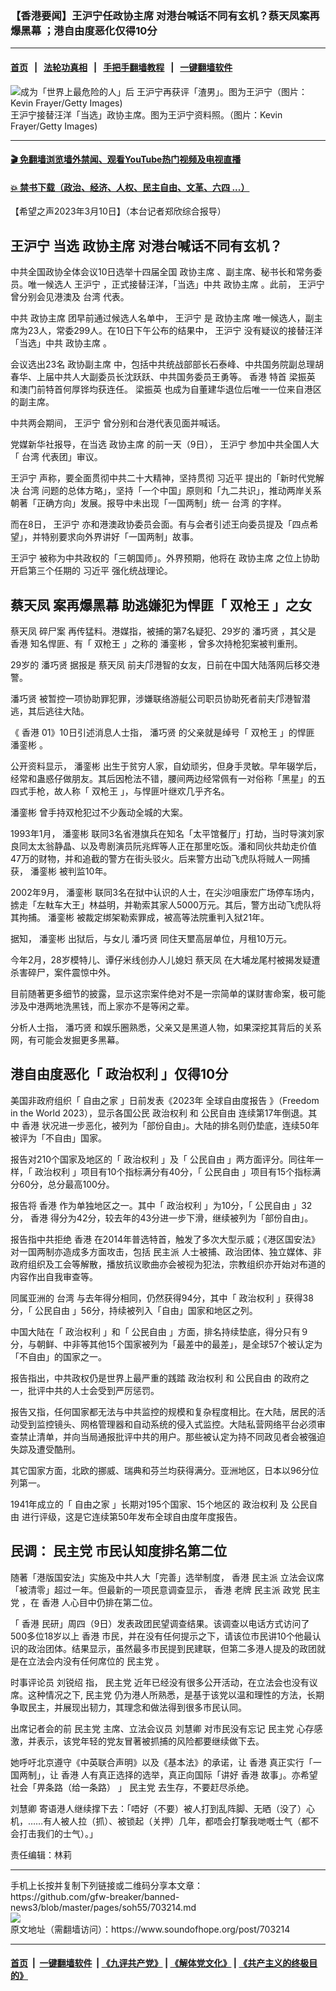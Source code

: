 ### 【香港要闻】王沪宁任政协主席 对港台喊话不同有玄机？蔡天凤案再爆黑幕 ；港自由度恶化仅得10分
------------------------

#### [首页](https://github.com/gfw-breaker/banned-news3/blob/master/README.md) &nbsp;&nbsp;|&nbsp;&nbsp; [法轮功真相](https://github.com/begood0513/basic/blob/master/README.md)  &nbsp;&nbsp;|&nbsp;&nbsp; [手把手翻墙教程](https://github.com/gfw-breaker/guides/wiki)  &nbsp;&nbsp;|&nbsp;&nbsp; [一键翻墙软件](https://github.com/gfw-breaker/nogfw/blob/master/README.md)  



<div><img alt="成为「世界上最危险的人」后 王沪宁再获评「渣男」。图为王沪宁（图片：Kevin Frayer/Getty Images)" src="https://img.soundofhope.org/2022-11/gettyimages-1435835145-594x594-1667818499903.jpg"/>
<br/><figcaption class="caption">
 王沪宁接替汪洋「当选」政协主席。图为王沪宁资料照。（图片：Kevin Frayer/Getty Images)
</figcaption></div><hr/>

#### [ 🎬  免翻墙浏览墙外禁闻、观看YouTube热门视频及电视直播](https://github.com/gfw-breaker/HelloWorld)

#### [ 💥  禁书下载（政治、经济、人权、民主自由、文革、六四 ...）](https://github.com/gfw-breaker/books/blob/master/README.md)

<div><div class="Content__Wrapper sc-1bvya0-0 elmmKw article_body" data-checkusr="" itemprop="articleBody">
 <div id="post_place_1">
 </div>
 <p class="meta-top">
  <span class="meta">
   【希望之声2023年3月10日】（本台记者郑欣综合报导）
  </span>
 </p>
 <h2>
  <strong>
   <ok href="/term/2540">
    王沪宁
   </ok>
   当选
   <ok href="/term/47805">
    政协主席
   </ok>
   对港台喊话不同有玄机？
  </strong>
 </h2>
 <p>
  中共全国政协全体会议10日选举十四届全国
  <ok href="/term/47805">
   政协主席
  </ok>
  、副主席、秘书长和常务委员。唯一候选人
  <ok href="/term/2540">
   王沪宁
  </ok>
  ，正式接替汪洋，「当选」中共
  <ok href="/term/47805">
   政协主席
  </ok>
  。此前，
  <ok href="/term/2540">
   王沪宁
  </ok>
  曾分别会见港澳及
  <ok href="/term/1821">
   台湾
  </ok>
  代表。
 </p>
 <p>
  中共
  <ok href="/term/47805">
   政协主席
  </ok>
  团早前通过候选人名单中，
  <ok href="/term/2540">
   王沪宁
  </ok>
  是
  <ok href="/term/47805">
   政协主席
  </ok>
  唯一候选人，副主席为23人，常委299人。在10日下午公布的结果中，
  <ok href="/term/2540">
   王沪宁
  </ok>
  没有疑议的接替汪洋「当选」中共
  <ok href="/term/47805">
   政协主席
  </ok>
  。
 </p>
 <p>
  会议选出23名
  <ok href="/term/35892">
   政协副主席
  </ok>
  中，包括中共统战部部长石泰峰、中共国务院副总理胡春华、上届中共人大副委员长沈跃跃、中共国务委员王勇等。
  <ok href="/term/1043">
   香港
  </ok>
  特首
  <ok href="/term/1269">
   梁振英
  </ok>
  和澳门前特首何厚铧均获连任。
  <ok href="/term/1269">
   梁振英
  </ok>
  也成为自董建华退位后唯一一位来自港区的副主席。
 </p>
 <p>
  中共两会期间，
  <ok href="/term/2540">
   王沪宁
  </ok>
  曾分别和台港代表见面并喊话。
 </p>
 <p>
  党媒新华社报导，在当选
  <ok href="/term/47805">
   政协主席
  </ok>
  的前一天（9日），
  <ok href="/term/2540">
   王沪宁
  </ok>
  参加中共全国人大「
  <ok href="/term/1821">
   台湾
  </ok>
  代表团」审议。
 </p>
 <p>
  <ok href="/term/2540">
   王沪宁
  </ok>
  声称，要全面贯彻中共二十大精神，坚持贯彻
  <ok href="/term/1063">
   习近平
  </ok>
  提出的「新时代党解决
  <ok href="/term/1821">
   台湾
  </ok>
  问题的总体方略」，坚持「一个中国」原则和「九二共识」，推动两岸关系朝著「正确方向」发展。报导中未出现「一国两制」统一
  <ok href="/term/1821">
   台湾
  </ok>
  的字样。
 </p>
 <p>
  而在8日，
  <ok href="/term/2540">
   王沪宁
  </ok>
  亦和港澳政协委员会面。有与会者引述王向委员提及「四点希望」，并特别要求向外界讲好「一国两制」故事。
 </p>
 <p>
  <ok href="/term/2540">
   王沪宁
  </ok>
  被称为中共政权的「三朝国师」。外界预期，他将在
  <ok href="/term/47805">
   政协主席
  </ok>
  之位上协助开启第三个任期的
  <ok href="/term/1063">
   习近平
  </ok>
  强化统战理论。
 </p>
 <h2>
  <strong>
   <ok href="/term/843131">
    蔡天凤
   </ok>
   案再爆黑幕 助逃嫌犯为悍匪「
   <ok href="/term/847424">
    双枪王
   </ok>
   」之女
  </strong>
 </h2>
 <p>
  <ok href="/term/843131">
   蔡天凤
  </ok>
  <ok href="/term/843419">
   碎尸案
  </ok>
  再传猛料。港媒指，被捕的第7名疑犯、29岁的
  <ok href="/term/847427">
   潘巧贤
  </ok>
  ，其父是
  <ok href="/term/1043">
   香港
  </ok>
  知名悍匪、有「
  <ok href="/term/847424">
   双枪王
  </ok>
  」之称的
  <ok href="/term/847430">
   潘銮彬
  </ok>
  ，曾多次持枪犯案被判重刑。
 </p>
 <p>
  29岁的
  <ok href="/term/847427">
   潘巧贤
  </ok>
  据报是
  <ok href="/term/843131">
   蔡天凤
  </ok>
  前夫邝港智的女友，日前在中国大陆落网后移交港警。
 </p>
 <p>
  <ok href="/term/847427">
   潘巧贤
  </ok>
  被暂控一项协助罪犯罪，涉嫌联络游艇公司职员协助死者前夫邝港智潜逃，其后逃往大陆。
 </p>
 <p>
  《
  <ok href="/term/1043">
   香港
  </ok>
  01》10日引述消息人士指，
  <ok href="/term/847427">
   潘巧贤
  </ok>
  的父亲就是绰号「
  <ok href="/term/847424">
   双枪王
  </ok>
  」的悍匪
  <ok href="/term/847430">
   潘銮彬
  </ok>
  。
 </p>
 <p>
  公开资料显示，
  <ok href="/term/847430">
   潘銮彬
  </ok>
  出生于贫穷人家，自幼顽劣，但身手灵敏。早年辍学后，经常和蛊惑仔做朋友。其后因枪法不错，腰间两边经常佩有一对俗称「黑星」的五四式手枪，故人称「
  <ok href="/term/847424">
   双枪王
  </ok>
  」，与悍匪叶继欢几乎齐名。
 </p>
 <p>
  <ok href="/term/847430">
   潘銮彬
  </ok>
  曾手持双枪犯过不少轰动全城的大案。
 </p>
 <p>
  1993年1月，
  <ok href="/term/847430">
   潘銮彬
  </ok>
  联同3名省港旗兵在知名「太平馆餐厅」打劫，当时导演刘家良同太太翁静晶、以及粤剧演员阮兆辉等人正在那里吃饭。潘和同伙共劫走价值47万的财物，并和追截的警方在街头驳火。后来警方出动飞虎队将贼人一网捕获，
  <ok href="/term/847430">
   潘銮彬
  </ok>
  被判监10年。
 </p>
 <p>
  2002年9月，
  <ok href="/term/847430">
   潘銮彬
  </ok>
  联同3名在狱中认识的人士，在尖沙咀康宏广场停车场内，掳走「左軚车大王」林益明，并勒索其家人5000万元。其后，警方出动飞虎队将其拘捕。
  <ok href="/term/847430">
   潘銮彬
  </ok>
  被裁定绑架勒索罪成，被高等法院重判入狱21年。
 </p>
 <p>
  据知，
  <ok href="/term/847430">
   潘銮彬
  </ok>
  出狱后，与女儿
  <ok href="/term/847427">
   潘巧贤
  </ok>
  同住天壐高层单位，月租10万元。
 </p>
 <p>
  今年2月，28岁模特儿、谭仔米线创办人儿媳妇
  <ok href="/term/843131">
   蔡天凤
  </ok>
  在大埔龙尾村被揭发疑遭杀害碎尸，案件震惊中外。
 </p>
 <p>
  目前随著更多细节的披露，显示这宗案件绝对不是一宗简单的谋财害命案，极可能涉及中港两地洗黑钱，而上家亦不是等闲之辈。
 </p>
 <p>
  分析人士指，
  <ok href="/term/847427">
   潘巧贤
  </ok>
  和娱乐圈熟悉，父亲又是黑道人物，如果深挖其背后的关系网，有可能会发掘更多黑幕。
 </p>
 <h2>
  <strong>
   港自由度恶化「
   <ok href="/term/647484">
    政治权利
   </ok>
   」仅得10分
  </strong>
 </h2>
 <p>
  美国非政府组织「
  <ok href="/term/1412">
   自由之家
  </ok>
  」日前发表《2023年
  <ok href="/term/846953">
   全球自由度报告
  </ok>
  》（Freedom in the World 2023），显示各国公民
  <ok href="/term/647484">
   政治权利
  </ok>
  和
  <ok href="/term/14532">
   公民自由
  </ok>
  连续第17年倒退。其中
  <ok href="/term/1043">
   香港
  </ok>
  状况进一步恶化，被列为「部份自由」。大陆的排名则仍垫底，连续50年被评为「不自由」国家。
 </p>
 <p>
  报告对210个国家及地区的「
  <ok href="/term/647484">
   政治权利
  </ok>
  」及「
  <ok href="/term/14532">
   公民自由
  </ok>
  」两方面评分。同往年一样，「
  <ok href="/term/647484">
   政治权利
  </ok>
  」项目有10个指标满分有40分，「
  <ok href="/term/14532">
   公民自由
  </ok>
  」项目有15个指标满分60分，总分最高100分。
 </p>
 <p>
  报告将
  <ok href="/term/1043">
   香港
  </ok>
  作为单独地区之一。其中「
  <ok href="/term/647484">
   政治权利
  </ok>
  」为10分，「
  <ok href="/term/14532">
   公民自由
  </ok>
  」32分，
  <ok href="/term/1043">
   香港
  </ok>
  得分为42分，较去年的43分进一步下滑，继续被列为「部份自由」。
 </p>
 <p>
  报告指中共拒绝
  <ok href="/term/1043">
   香港
  </ok>
  在2014年普选特首，触发了多次大型示威；《港区国安法》对一国两制亦造成多方面攻击，包括
  <ok href="/term/14926">
   民主派
  </ok>
  人士被捕、政治团体、独立媒体、非政府组织及工会等解散，播放抗议歌曲亦会被视为犯法，宗教组织亦开始对布道的内容作出自我审查等。
 </p>
 <p>
  同属亚洲的
  <ok href="/term/1821">
   台湾
  </ok>
  与去年得分相同，仍然获得94分，其中「
  <ok href="/term/647484">
   政治权利
  </ok>
  」获得38分，「
  <ok href="/term/14532">
   公民自由
  </ok>
  」56分，持续被列入「自由」国家和地区之列。
 </p>
 <p>
  中国大陆在「
  <ok href="/term/647484">
   政治权利
  </ok>
  」和「
  <ok href="/term/14532">
   公民自由
  </ok>
  」方面，排名持续垫底，得分只有９分，与朝鲜、中非等其他15个国家被列为「最差中的最差」，是全球57个被认定为「不自由」的国家之一。
 </p>
 <p>
  报告指出，中共政权仍是世界上最严重的践踏
  <ok href="/term/647484">
   政治权利
  </ok>
  和
  <ok href="/term/14532">
   公民自由
  </ok>
  的政府之一，批评中共的人士会受到严厉惩罚。
 </p>
 <p>
  报告又指，任何国家都无法与中共监控的规模和复杂程度相比。在大陆，居民的活动受到监控镜头、网格管理器和自动系统的侵入式监控。大陆私营网络平台必须审查禁止清单，并向当局通报批评中共的用户。那些被认定为持不同政见者会被强迫失踪及遭受酷刑。
 </p>
 <p>
  其它国家方面，北欧的挪威、瑞典和芬兰均获得满分。亚洲地区，日本以96分位列第一。
 </p>
 <p>
  1941年成立的「
  <ok href="/term/1412">
   自由之家
  </ok>
  」长期对195个国家、15个地区的
  <ok href="/term/647484">
   政治权利
  </ok>
  及
  <ok href="/term/14532">
   公民自由
  </ok>
  进行评级，这是它连续第50年发布全球自由度年度报告。
 </p>
 <h2>
  <strong>
   民调：
   <ok href="/term/2718">
    民主党
   </ok>
   市民认知度排名第二位
  </strong>
 </h2>
 <p>
  随著「港版国安法」实施及中共人大「完善」选举制度，
  <ok href="/term/1043">
   香港
  </ok>
  <ok href="/term/14926">
   民主派
  </ok>
  立法会议席「被清零」超过一年。但最新的一项民意调查显示，
  <ok href="/term/1043">
   香港
  </ok>
  老牌
  <ok href="/term/14926">
   民主派
  </ok>
  政党
  <ok href="/term/2718">
   民主党
  </ok>
  ，在
  <ok href="/term/1043">
   香港
  </ok>
  人心目中仍排在第二位。
 </p>
 <p>
  「
  <ok href="/term/1043">
   香港
  </ok>
  民研」周四（9日）发表政团民望调查结果。该调查以电话方式访问了500多位18岁以上
  <ok href="/term/1043">
   香港
  </ok>
  市民，并在没有任何提示之下，请该位市民讲10个他最认识的政治团体。结果显示，虽然最多市民提到民建联，但第二多港人提及的政团就是在立法会内没有任何席位的
  <ok href="/term/2718">
   民主党
  </ok>
  。
 </p>
 <p>
  时事评论员
  <ok href="/term/39779">
   刘锐绍
  </ok>
  指，
  <ok href="/term/2718">
   民主党
  </ok>
  近年已经没有很多公开活动，在立法会也没有议席。这种情况之下,
  <ok href="/term/2718">
   民主党
  </ok>
  仍为港人所熟悉，是基于该党以温和理性的方法，长期争取民主，并展现出韧力，其理念和做法得到很多市民认同。
 </p>
 <p>
  出席记者会的前
  <ok href="/term/2718">
   民主党
  </ok>
  主席、立法会议员
  <ok href="/term/54304">
   刘慧卿
  </ok>
  对市民没有忘记
  <ok href="/term/2718">
   民主党
  </ok>
  心存感激，并表示，该党年轻的党友冒著被抓捕的风险都要继续做下去。
 </p>
 <p>
  她呼吁北京遵守《中英联合声明》以及《基本法》的承诺，让
  <ok href="/term/1043">
   香港
  </ok>
  真正实行「一国两制」，让
  <ok href="/term/1043">
   香港
  </ok>
  人有真正选择的选举，真正向国际「讲好
  <ok href="/term/1043">
   香港
  </ok>
  故事」。亦希望社会「畀条路（给一条路） 」
  <ok href="/term/2718">
   民主党
  </ok>
  去生存，不要赶尽杀绝。
 </p>
 <p>
  <ok href="/term/54304">
   刘慧卿
  </ok>
  寄语港人继续撑下去：「唔好（不要）被人打到乱阵脚、无晒（没了）心机，……有人被人拉（抓）、被锁起（关押）几年，都唔会打撃我哋嘅士气（都不会打击我们的士气）。」
 </p>
 <p class="meta-btm">
  责任编辑：林莉
 </p>
</div>
</div>
<hr/>
手机上长按并复制下列链接或二维码分享本文章：<br/>
https://github.com/gfw-breaker/banned-news3/blob/master/pages/soh55/703214.md <br/>
<a href='https://github.com/gfw-breaker/banned-news3/blob/master/pages/soh55/703214.md'><img src='https://github.com/gfw-breaker/banned-news3/blob/master/pages/soh55/703214.md.png'/></a> <br/>
原文地址（需翻墙访问）：https://www.soundofhope.org/post/703214


------------------------
#### [首页](https://github.com/gfw-breaker/banned-news3/blob/master/README.md) &nbsp;|&nbsp; [一键翻墙软件](https://github.com/gfw-breaker/nogfw/blob/master/README.md) &nbsp;| [《九评共产党》](https://github.com/gfw-breaker/9ping.md/blob/master/README.md#九评之一评共产党是什么) | [《解体党文化》](https://github.com/gfw-breaker/jtdwh.md/blob/master/README.md) | [《共产主义的终极目的》](https://github.com/gfw-breaker/gczydzjmd.md/blob/master/README.md)


<img src='http://gfw-breaker.win/banned-news3/pages/soh55/703214.md' width='0px' height='0px'/>